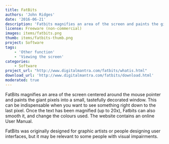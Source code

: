 ```yaml
---
title: FatBits
authors: 'John Ridges'
date: '2016-06-21'
description: 'Fatbits magnifies an area of the screen and paints the giant pixels into a new window, which may be useful if you have a visual impairment. To make the screen even more accessible, you can modify the colours it displays.'
license: Freeware (non-commercial)
images: items/fatbits.png
thumb: items/fatbits-thumb.png
project: Software
tags:
    - 'Other function'
    - 'Viewing the screen'
categories:
    - Software
project_url: "http://www.digitalmantra.com/fatbits/whatis.html"
download_url: 'http://www.digitalmantra.com/fatbits/download.html'
moderated: true
---
```

FatBits magnifies an area of the screen centered around the mouse pointer and paints the giant pixels into a small, tastefully decorated window. This can be indispensable when you want to see something right down to the last pixel. Once the text has been magnified (up to 20x), Fatbits can also smooth it, and change the colours used. The website contains an online User Manual.

FatBits was originally designed for graphic artists or people designing user interfaces, but it may be relevant to some people with visual impairments.  